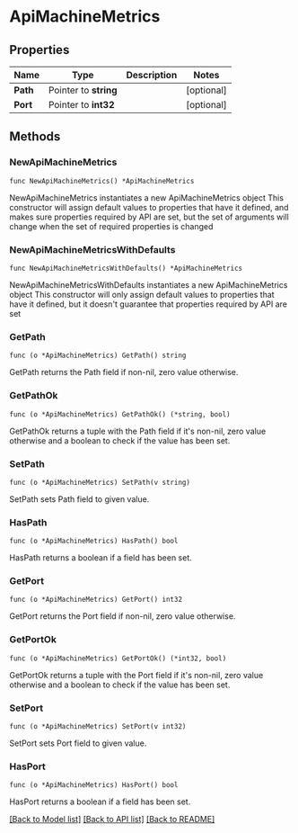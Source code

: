 # ApiMachineMetrics

## Properties

Name | Type | Description | Notes
------------ | ------------- | ------------- | -------------
**Path** | Pointer to **string** |  | [optional] 
**Port** | Pointer to **int32** |  | [optional] 

## Methods

### NewApiMachineMetrics

`func NewApiMachineMetrics() *ApiMachineMetrics`

NewApiMachineMetrics instantiates a new ApiMachineMetrics object
This constructor will assign default values to properties that have it defined,
and makes sure properties required by API are set, but the set of arguments
will change when the set of required properties is changed

### NewApiMachineMetricsWithDefaults

`func NewApiMachineMetricsWithDefaults() *ApiMachineMetrics`

NewApiMachineMetricsWithDefaults instantiates a new ApiMachineMetrics object
This constructor will only assign default values to properties that have it defined,
but it doesn't guarantee that properties required by API are set

### GetPath

`func (o *ApiMachineMetrics) GetPath() string`

GetPath returns the Path field if non-nil, zero value otherwise.

### GetPathOk

`func (o *ApiMachineMetrics) GetPathOk() (*string, bool)`

GetPathOk returns a tuple with the Path field if it's non-nil, zero value otherwise
and a boolean to check if the value has been set.

### SetPath

`func (o *ApiMachineMetrics) SetPath(v string)`

SetPath sets Path field to given value.

### HasPath

`func (o *ApiMachineMetrics) HasPath() bool`

HasPath returns a boolean if a field has been set.

### GetPort

`func (o *ApiMachineMetrics) GetPort() int32`

GetPort returns the Port field if non-nil, zero value otherwise.

### GetPortOk

`func (o *ApiMachineMetrics) GetPortOk() (*int32, bool)`

GetPortOk returns a tuple with the Port field if it's non-nil, zero value otherwise
and a boolean to check if the value has been set.

### SetPort

`func (o *ApiMachineMetrics) SetPort(v int32)`

SetPort sets Port field to given value.

### HasPort

`func (o *ApiMachineMetrics) HasPort() bool`

HasPort returns a boolean if a field has been set.


[[Back to Model list]](../README.md#documentation-for-models) [[Back to API list]](../README.md#documentation-for-api-endpoints) [[Back to README]](../README.md)


